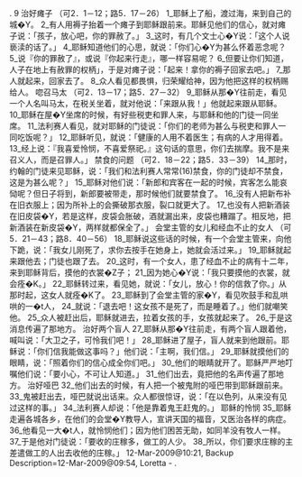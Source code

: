 . 9 
治好瘫子 
（可2．1－12；路5．17－26） 
1_耶稣上了船，渡过海，来到自己的城�Y。 2_有人用褥子抬着一个瘫子到耶稣跟前来。耶稣见他们的信心，就对瘫子说：「孩子，放心吧，你的罪赦了。」 3_这时，有几个文士心�Y说：「这个人说亵渎的话了。」 4_耶稣知道他们的心思，就说：「你们心�Y为甚么怀着恶念呢？ 5_说『你的罪赦了』，或说『你起来行走』，哪一样容易呢？ 6_但要让你们知道，人子在地上有赦罪的权柄」，于是对瘫子说：「起来！拿你的褥子回家去吧。」 7_那人就起来，回家去了。 8_众人看见都畏惧，归荣耀给神，因为他把这样的权柄赐给人。 
唿召马太 
（可2．13－17；路5．27－32） 
9_耶稣从那�Y往前走，看见一个人名叫马太，在税关坐着，就对他说：「来跟从我！」他就起来跟从耶稣。 
10_耶稣在屋�Y坐席的时候，有好些税吏和罪人来，与耶稣和他的门徒一同坐席。 11_法利赛人看见，就对耶稣的门徒说：「你们的老师为甚么与税吏和罪人一同吃饭呢？」 12_耶稣听见，就说：「健康的人用不着医生；有病的人才用得着。 13_经上说：『我喜爱怜悯，不喜爱祭祀。』这句话的意思，你们去揣摩。我不是来召义人，而是召罪人。」 
禁食的问题 
（可2．18－22；路5．33－39） 
14_那时，约翰的门徒来见耶稣，说：「我们和法利赛人常常(16)禁食，你的门徒却不禁食，这是为甚么呢？」 15_耶稣对他们说：「新郎和宾客在一起的时候，宾客怎么能哀恸呢？但日子将到，新郎要被带走，那时候他们就要禁食了。 16_没有人把新布补在旧衣服上；因为所补上的会撕破那衣服，裂口就更大了。 17_也没有人把新酒装在旧皮袋�Y，若是这样，皮袋会胀破，酒就漏出来，皮袋也糟蹋了。相反地，把新酒装在新皮袋�Y，两样就都保全了。」 
会堂主管的女儿和经血不止的女人 
（可5．21－43；路8．40－56） 
18_耶稣说这些话的时候，有一个会堂主管来，向他下跪，说：「我女儿刚死了，求你去按手在她身上，她就会活过来。」 19_耶稣就起来跟他去；门徒也跟了去。 
20_这时，有一个女人，患了经血不止的病有十二年，来到耶稣背后，摸他的衣裳�Z子； 21_因为她心�Y说：「我只要摸他的衣裳，就会痊�K。」 22_耶稣转过来，看见她，就说：「女儿，放心！你的信救了你。」从那时起，这女人就痊�K了。 
23_耶稣到了会堂主管的家�Y，看见吹鼓手和乱哄哄的一�t人， 24_就说：「退去吧！这女孩不是死了，而是睡着了。」他们就嘲笑他。 25_众人被赶出后，耶稣就进去，拉着女孩的手，女孩就起来了。 26_于是这消息传遍了那地方。 
治好两个盲人 
27_耶稣从那�Y往前走，有两个盲人跟着他，喊叫说：「大卫之子，可怜我们吧！」 28_耶稣进了屋子，盲人就来到他跟前。耶稣说：「你们信我能做这事吗？」他们说：「主啊，我们信。」 29_耶稣就摸他们的眼睛，说：「照着你们的信心成全你们吧。」 30_他们的眼睛就开了。耶稣严严地叮嘱他们说：「要小心，不可让人知道。」 31_他们出去，竟把他的名声传遍了那地方。 
治好哑巴 
32_他们出去的时候，有人把一个被鬼附的哑巴带到耶稣跟前来。 33_鬼被赶出去，哑巴就说出话来。众人都很惊讶，说：「在以色列，从来没有见过这样的事。」 34_法利赛人却说：「他是靠着鬼王赶鬼的。」 
耶稣的怜悯 
35_耶稣走遍各城各乡，在他们的会堂�Y教导人，宣讲天国的福音，又医治各样的病症。 36_他看见一大�t人，就怜悯他们；因为他们困苦无助，如同羊没有牧人一样。 37_于是他对门徒说：「要收的庄稼多，做工的人少。 38_所以，你们要求庄稼的主差遣做工的人出去收他的庄稼。」 
12-Mar-2009@10:21, Backup Description=12-Mar-2009@09:54, Loretta - 
  .